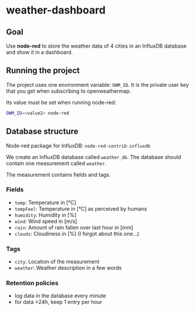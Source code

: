 # weather-dashboard

## Goal

Use **node-red** to store the weather data of 4 cities in an InfluxDB database and show it in a dashboard.

## Running the project

The project uses one environment variable: `OWM_ID`. It is the private user key that you get when subscribing to openweathermap. 

Its value must be set when running node-red:
```bash
OWM_ID=<value2> node-red
```

## Database structure

Node-red package for InfluxDB: `node-red-contrib-influxdb`

We create an InfluxDB database called `weather_db`. The database should contain one measurement called `weather`.

The measurement contains fields and tags.

### Fields

- `temp`: Temperature in [°C]
- `tempFeel`: Temperature in [°C] as perceived by humans
- `humidity`: Humidity in [%]
- `wind`: Wind speed in [m/s]
- `rain`: Amount of rain fallen over last hour in [mm]
- `clouds`: Cloudiness in [%] (I forgot about this one...)

### Tags

- `city`: Location of the measurement
- `weather`: Weather description in a few words

### Retention policies

- log data in the database every minute
- for data >24h, keep 1 entry per hour
